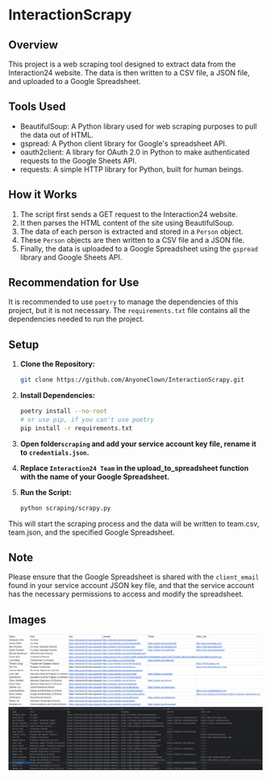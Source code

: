# InteractionScrapy

## Overview
This project is a web scraping tool designed to extract data from the Interaction24 website. The data is then written to a CSV file, a JSON file, and uploaded to a Google Spreadsheet.

## Tools Used
- BeautifulSoup: A Python library used for web scraping purposes to pull the data out of HTML.
- gspread: A Python client library for Google's spreadsheet API.
- oauth2client: A library for OAuth 2.0 in Python to make authenticated requests to the Google Sheets API.
- requests: A simple HTTP library for Python, built for human beings.

## How it Works
1. The script first sends a GET request to the Interaction24 website.
2. It then parses the HTML content of the site using BeautifulSoup.
3. The data of each person is extracted and stored in a `Person` object.
4. These `Person` objects are then written to a CSV file and a JSON file.
5. Finally, the data is uploaded to a Google Spreadsheet using the `gspread` library and Google Sheets API.

## Recommendation for Use
It is recommended to use `poetry` to manage the dependencies of this project, but it is not necessary. The `requirements.txt` file contains all the dependencies needed to run the project.

## Setup
1. **Clone the Repository:**
    ```bash
    git clone https://github.com/AnyoneClown/InteractionScrapy.git
    ```
2. **Install Dependencies:**
    ```bash
    poetry install --no-root
   # or use pip, if you can't use poetry
    pip install -r requirements.txt
    ```
   
3. **Open folder`scraping` and add your service account key file, rename it to `credentials.json`.**

4. **Replace `Interaction24 Team` in the upload_to_spreadsheet function with the name of your Google Spreadsheet.**

5. **Run the Script:**
    ```bash
    python scraping/scrapy.py
    ```
This will start the scraping process and the data will be written to team.csv, team.json, and the specified Google Spreadsheet.

## Note
Please ensure that the Google Spreadsheet is shared with the `client_email` found in your service account JSON key file, and that the service account has the necessary permissions to access and modify the spreadsheet.

## Images
![GoogleSheet File](Images/googlesheet.png)
![CSV File](Images/csv.png)
